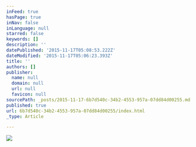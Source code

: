 ```yaml
---
inFeed: true
hasPage: true
inNav: false
inLanguage: null
starred: false
keywords: []
description: ''
datePublished: '2015-11-17T05:08:53.222Z'
dateModified: '2015-11-17T05:06:23.393Z'
title: ''
authors: []
publisher:
  name: null
  domain: null
  url: null
  favicon: null
sourcePath: _posts/2015-11-17-6b7d540c-34b2-4553-957a-07dd84d00255.md
published: true
url: 6b7d540c-34b2-4553-957a-07dd84d00255/index.html
_type: Article

---
```

![](https://the-grid-user-content.s3-us-west-2.amazonaws.com/d59b3148-44a6-4f65-ba8d-10381cdf1ca0.jpg)
